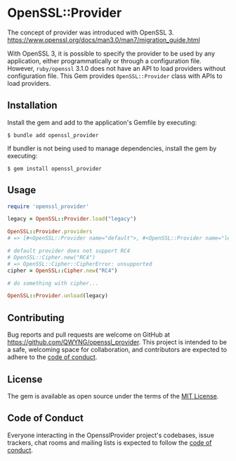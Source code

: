# OpenSSL::Provider
The concept of provider was introduced with OpenSSL 3.
https://www.openssl.org/docs/man3.0/man7/migration_guide.html

With OpenSSL 3, it is possible to specify the provider to be used by any application, either programmatically or through a configuration file.
However, `ruby/openssl` 3.1.0 does not have an API to load providers without configuration file.
This Gem provides `OpenSSL::Provider` class with APIs to load providers.


## Installation

Install the gem and add to the application's Gemfile by executing:

    $ bundle add openssl_provider

If bundler is not being used to manage dependencies, install the gem by executing:

    $ gem install openssl_provider

## Usage

```ruby
require 'openssl_provider'

legacy = OpenSSL::Provider.load("legacy")

OpenSSL::Provider.providers
# => [#<OpenSSL::Provider name="default">, #<OpenSSL::Provider name="legacy">]

# default provider does not support RC4
# OpenSSL::Cipher.new("RC4")
# => OpenSSL::Cipher::CipherError: unsupported
cipher = OpenSSL::Cipher.new("RC4")

# do something with cipher...

OpenSSL::Provider.unload(legacy)
```

## Contributing

Bug reports and pull requests are welcome on GitHub at https://github.com/QWYNG/openssl_provider. This project is intended to be a safe, welcoming space for collaboration, and contributors are expected to adhere to the [code of conduct](https://github.com/QWYNG/openssl_provider/blob/main/CODE_OF_CONDUCT.md).

## License

The gem is available as open source under the terms of the [MIT License](https://opensource.org/licenses/MIT).

## Code of Conduct

Everyone interacting in the OpensslProvider project's codebases, issue trackers, chat rooms and mailing lists is expected to follow the [code of conduct](https://github.com/QWYNG/openssl_provider/blob/main/CODE_OF_CONDUCT.md).
